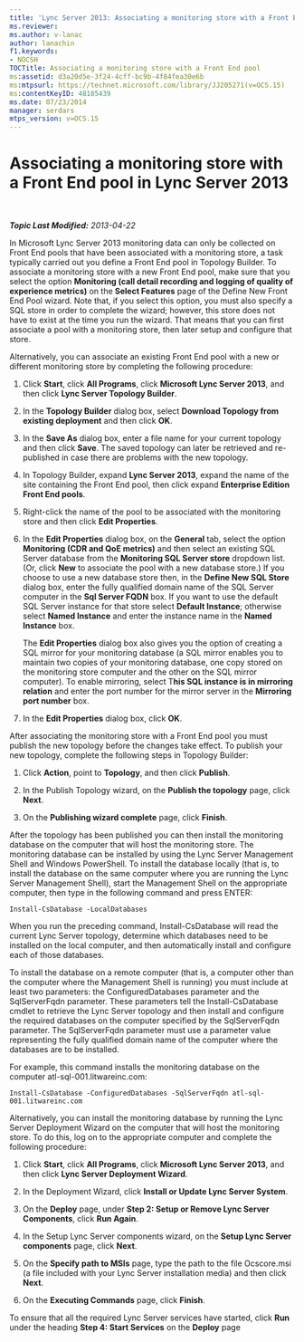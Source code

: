 ```yaml
---
title: 'Lync Server 2013: Associating a monitoring store with a Front End pool'
ms.reviewer: 
ms.author: v-lanac
author: lanachin
f1.keywords:
- NOCSH
TOCTitle: Associating a monitoring store with a Front End pool
ms:assetid: d3a20d5e-3f24-4cff-bc9b-4f84fea30e6b
ms:mtpsurl: https://technet.microsoft.com/library/JJ205271(v=OCS.15)
ms:contentKeyID: 48185439
ms.date: 07/23/2014
manager: serdars
mtps_version: v=OCS.15
---
```


<div data-xmlns="http://www.w3.org/1999/xhtml">

<div class="topic" data-xmlns="http://www.w3.org/1999/xhtml" data-msxsl="urn:schemas-microsoft-com:xslt" data-cs="http://msdn.microsoft.com/">

<div data-asp="http://msdn2.microsoft.com/asp">

# Associating a monitoring store with a Front End pool in Lync Server 2013

</div>

<div id="mainSection">

<div id="mainBody">

<span> </span>

_**Topic Last Modified:** 2013-04-22_

In Microsoft Lync Server 2013 monitoring data can only be collected on Front End pools that have been associated with a monitoring store, a task typically carried out you define a Front End pool in Topology Builder. To associate a monitoring store with a new Front End pool, make sure that you select the option **Monitoring (call detail recording and logging of quality of experience metrics)** on the **Select Features** page of the Define New Front End Pool wizard. Note that, if you select this option, you must also specify a SQL store in order to complete the wizard; however, this store does not have to exist at the time you run the wizard. That means that you can first associate a pool with a monitoring store, then later setup and configure that store.

Alternatively, you can associate an existing Front End pool with a new or different monitoring store by completing the following procedure:

1.  Click **Start**, click **All Programs**, click **Microsoft Lync Server 2013**, and then click **Lync Server Topology Builder**.

2.  In the **Topology Builder** dialog box, select **Download Topology from existing deployment** and then click **OK**.

3.  In the **Save As** dialog box, enter a file name for your current topology and then click **Save**. The saved topology can later be retrieved and re-published in case there are problems with the new topology.

4.  In Topology Builder, expand **Lync Server 2013**, expand the name of the site containing the Front End pool, then click expand **Enterprise Edition Front End pools**.

5.  Right-click the name of the pool to be associated with the monitoring store and then click **Edit Properties**.

6.  In the **Edit Properties** dialog box, on the **General** tab, select the option **Monitoring (CDR and QoE metrics)** and then select an existing SQL Server database from the **Monitoring SQL Server store** dropdown list. (Or, click **New** to associate the pool with a new database store.) If you choose to use a new database store then, in the **Define New SQL Store** dialog box, enter the fully qualified domain name of the SQL Server computer in the **Sql Server FQDN** box. If you want to use the default SQL Server instance for that store select **Default Instance**; otherwise select **Named Instance** and enter the instance name in the **Named Instance** box.
    
    The **Edit Properties** dialog box also gives you the option of creating a SQL mirror for your monitoring database (a SQL mirror enables you to maintain two copies of your monitoring database, one copy stored on the monitoring store computer and the other on the SQL mirror computer). To enable mirroring, select T**his SQL instance is in mirroring relation** and enter the port number for the mirror server in the **Mirroring port number** box.

7.  In the **Edit Properties** dialog box, click **OK**.

After associating the monitoring store with a Front End pool you must publish the new topology before the changes take effect. To publish your new topology, complete the following steps in Topology Builder:

1.  Click **Action**, point to **Topology**, and then click **Publish**.

2.  In the Publish Topology wizard, on the **Publish the topology** page, click **Next**.

3.  On the **Publishing wizard complete** page, click **Finish**.

After the topology has been published you can then install the monitoring database on the computer that will host the monitoring store. The monitoring database can be installed by using the Lync Server Management Shell and Windows PowerShell. To install the database locally (that is, to install the database on the same computer where you are running the Lync Server Management Shell), start the Management Shell on the appropriate computer, then type in the following command and press ENTER:

    Install-CsDatabase -LocalDatabases

When you run the preceding command, Install-CsDatabase will read the current Lync Server topology, determine which databases need to be installed on the local computer, and then automatically install and configure each of those databases.

To install the database on a remote computer (that is, a computer other than the computer where the Management Shell is running) you must include at least two parameters: the ConfiguredDatabases parameter and the SqlServerFqdn parameter. These parameters tell the Install-CsDatabase cmdlet to retrieve the Lync Server topology and then install and configure the required databases on the computer specified by the SqlServerFqdn parameter. The SqlServerFqdn parameter must use a parameter value representing the fully qualified domain name of the computer where the databases are to be installed.

For example, this command installs the monitoring database on the computer atl-sql-001.litwareinc.com:

    Install-CsDatabase -ConfiguredDatabases -SqlServerFqdn atl-sql-001.litwareinc.com

Alternatively, you can install the monitoring database by running the Lync Server Deployment Wizard on the computer that will host the monitoring store. To do this, log on to the appropriate computer and complete the following procedure:

1.  Click **Start**, click **All Programs**, click **Microsoft Lync Server 2013**, and then click **Lync Server Deployment Wizard**.

2.  In the Deployment Wizard, click **Install or Update Lync Server System**.

3.  On the **Deploy** page, under **Step 2: Setup or Remove Lync Server Components**, click **Run Again**.

4.  In the Setup Lync Server components wizard, on the **Setup Lync Server components** page, click **Next**.

5.  On the **Specify path to MSIs** page, type the path to the file Ocscore.msi (a file included with your Lync Server installation media) and then click **Next**.

6.  On the **Executing Commands** page, click **Finish**.

To ensure that all the required Lync Server services have started, click **Run** under the heading **Step 4: Start Services** on the **Deploy** page

</div>

<span> </span>

</div>

</div>

</div>

